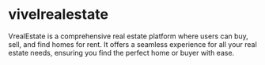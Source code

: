 # vivelrealestate
VrealEstate is a comprehensive real estate platform where users can buy, sell, and find homes for rent. It offers a seamless experience for all your real estate needs, ensuring you find the perfect home or buyer with ease.
